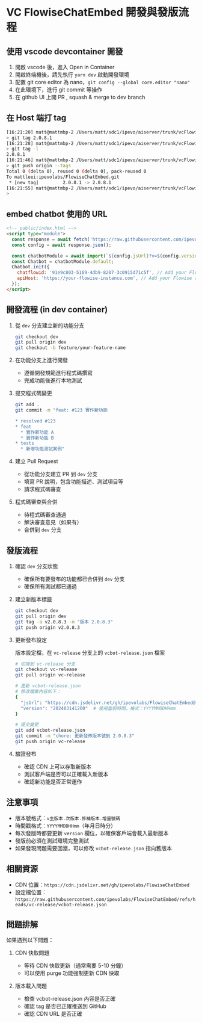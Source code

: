 # VC FlowiseChatEmbed 開發與發版流程

## 使用 vscode devcontainer 開發

1. 開啟 vscode 後，進入 Open in Container
2. 開啟終端機後，請先執行 `yarn dev` 啟動開發環境
3. 配置 git core editor 為 nano，`git config --global core.editor "nano"`
4. 在此環境下，進行 git commit 等操作
5. 在 github UI 上開 PR , squash & merge to dev branch

## 在 Host 端打 tag

```bash
[16:21:20] matt@mattmbp-2 /Users/matt/sdc1/ipevo/aiserver/trunk/vcFlowiseChatEmbed
> git tag 2.0.8.1
[16:21:28] matt@mattmbp-2 /Users/matt/sdc1/ipevo/aiserver/trunk/vcFlowiseChatEmbed
> git tag -l
2.0.8.1
[16:21:46] matt@mattmbp-2 /Users/matt/sdc1/ipevo/aiserver/trunk/vcFlowiseChatEmbed
> git push origin --tags
Total 0 (delta 0), reused 0 (delta 0), pack-reused 0
To mattleei:ipevolabs/FlowiseChatEmbed.git
 * [new tag]         2.0.8.1 -> 2.0.8.1
[16:21:55] matt@mattmbp-2 /Users/matt/sdc1/ipevo/aiserver/trunk/vcFlowiseChatEmbed
>
```

## embed chatbot 使用的 URL

```html
<!-- public/index.html -->
<script type="module">
  const response = await fetch('https://raw.githubusercontent.com/ipevolabs/FlowiseChatEmbed/refs/heads/vc-release/vcbot-release.json');
  const config = await response.json();

  const chatbotModule = await import(`${config.jsUrl}?v=${config.version}`);
  const Chatbot = chatbotModule.default;
  Chatbot.init({
    chatflowid: '91e9c803-5169-4db9-8207-3c0915d71c5f', // Add your Flowise chatflowid
    apiHost: 'https://your-flowise-instance.com', // Add your Flowise apiHost
  });
</script>
```

## 開發流程 (in dev container)

1. 從 `dev` 分支建立新的功能分支

   ```bash
   git checkout dev
   git pull origin dev
   git checkout -b feature/your-feature-name
   ```

2. 在功能分支上進行開發

   - 遵循開發規範進行程式碼撰寫
   - 完成功能後進行本地測試

3. 提交程式碼變更

   ```bash
   git add .
   git commit -m "feat: #123 實作新功能

   * resolved #123
   * feat
     * 實作新功能 A
     * 實作新功能 B
   * tests
     * 新增功能測試案例"
   ```

4. 建立 Pull Request

   - 從功能分支建立 PR 到 `dev` 分支
   - 填寫 PR 說明，包含功能描述、測試項目等
   - 請求程式碼審查

5. 程式碼審查與合併
   - 待程式碼審查通過
   - 解決審查意見（如果有）
   - 合併到 `dev` 分支

## 發版流程

1. 確認 `dev` 分支狀態

   - 確保所有要發布的功能都已合併到 `dev` 分支
   - 確保所有測試都已通過

2. 建立新版本標籤

   ```bash
   git checkout dev
   git pull origin dev
   git tag -a v2.0.8.3 -m "版本 2.0.8.3"
   git push origin v2.0.8.3
   ```

3. 更新發布設定

   版本設定檔，在 `vc-release` 分支上的 `vcbot-release.json` 檔案

   ```bash
   # 切換到 vc-release 分支
   git checkout vc-release
   git pull origin vc-release

   # 更新 vcbot-release.json
   # 修改檔案內容如下：
   {
     "jsUrl": "https://cdn.jsdelivr.net/gh/ipevolabs/FlowiseChatEmbed@2.0.8.3/dist/web.js",
     "version": "202403141200"  # 使用當前時間，格式：YYYYMMDDHHmm
   }

   # 提交變更
   git add vcbot-release.json
   git commit -m "chore: 更新發佈版本號到 2.0.8.3"
   git push origin vc-release
   ```

4. 驗證發布
   - 確認 CDN 上可以存取新版本
   - 測試客戶端是否可以正確載入新版本
   - 確認新功能是否正常運作

## 注意事項

- 版本號格式：`v主版本.次版本.修補版本.增量號碼`
- 時間戳格式：`YYYYMMDDHHmm`（年月日時分）
- 每次發版時都要更新 `version` 欄位，以確保客戶端會載入最新版本
- 發版前必須在測試環境完整測試
- 如果發現問題需要回滾，可以修改 `vcbot-release.json` 指向舊版本

## 相關資源

- CDN 位置：`https://cdn.jsdelivr.net/gh/ipevolabs/FlowiseChatEmbed`
- 設定檔位置：`https://raw.githubusercontent.com/ipevolabs/FlowiseChatEmbed/refs/heads/vc-release/vcbot-release.json`

## 問題排解

如果遇到以下問題：

1. CDN 快取問題

   - 等待 CDN 快取更新（通常需要 5-10 分鐘）
   - 可以使用 purge 功能強制更新 CDN 快取

2. 版本載入問題
   - 檢查 vcbot-release.json 內容是否正確
   - 確認 tag 是否已正確推送到 GitHub
   - 確認 CDN URL 是否正確
